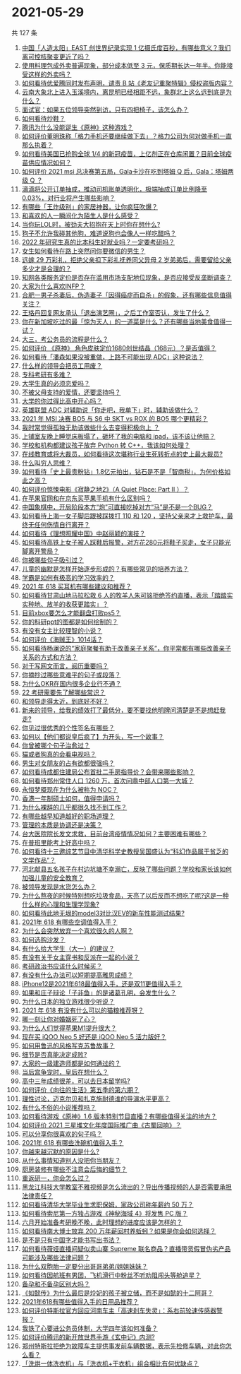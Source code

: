 # 2021-05-29

共 127 条

<!-- BEGIN -->
<!-- 最后更新时间 Sat May 29 2021 15:16:04 GMT+0800 (China Standard Time) -->

1. [中国「人造太阳」EAST 创世界纪录实现 1
   亿摄氏度百秒，有哪些意义？我们离可控核聚变更近了吗？](https://www.zhihu.com/question/461890685)
2. [使用料理包成外卖普遍现象，部分成本低至 3
   元，保质期长达一年半。你能接受这样的外卖吗？](https://www.zhihu.com/question/461747523)
3. [如何看待优爱腾同时发布声明，谴责 B
   站《老友记重聚特辑》侵权盗版内容？](https://www.zhihu.com/question/461879768)
4. [云南大象北上进入玉溪境内，离昆明已经相距不远，象群北上这么远到底是为什么？](https://www.zhihu.com/question/461780294)
5. [面试官：如果五位领导突然到访，只有四把椅子，该怎么办？](https://www.zhihu.com/question/456412666)
6. [如何看待炒鞋？](https://www.zhihu.com/question/318553258)
7. [腾讯为什么没能诞生《原神》这种游戏？](https://www.zhihu.com/question/461277286)
8. [如何评价董明珠称「格力手机还要继续做下去」？格力公司为何对做手机一直那么执着？](https://www.zhihu.com/question/461458064)
9. [如何看待美国已抢购全球 1/4
   的新冠疫苗，上亿剂正在仓库闲置？目前全球疫苗供应情况如何？](https://www.zhihu.com/question/460152630)
10. [如何评价 2021 msi 总决赛第五局，Gala卡沙在吃到塔姆 Q 后，Gala：塔姆两级 Q
    ？](https://www.zhihu.com/question/461780557)
11. [滴滴将公开订单抽成，推动司机账单透明化，极端抽成订单比例降至
    0.03%，对行业将产生哪些影响？](https://www.zhihu.com/question/461562442)
12. [有哪些「王炸级别」的家居神器，让你疯狂吹爆？](https://www.zhihu.com/question/434514475)
13. [和喜欢的人一瞬间化为陌生人是什么感受？](https://www.zhihu.com/question/459630249)
14. [当你玩LOL时，被劲夫大招抱在天上时你在想什么?](https://www.zhihu.com/question/461534135)
15. [狗子不允许我碰其他狗，难道说狗也会像人一样吃醋吗？](https://www.zhihu.com/question/461721289)
16. [2022 年研究生真的比本科生好就业吗？一定要考研吗？](https://www.zhihu.com/question/461310407)
17. [女生如何看待在路上突然问你要微信的男生？](https://www.zhihu.com/question/320105658)
18. [远嫁 29 万彩礼，拒绝父亲扣下彩礼抚养同父异母 2
    岁弟弟后，需要留给父亲多少才是合理的？](https://www.zhihu.com/question/461285207)
19. [知网各类服务定价是否存在滥用市场支配地位现象，是否应接受反垄断调查？](https://www.zhihu.com/question/461638628)
20. [大家为什么喜欢INFP？](https://www.zhihu.com/question/459248603)
21. [合肥一男子杀妻后，伪造妻子「因得癌症而自杀」的假象，还有哪些信息值得关注？](https://www.zhihu.com/question/461886353)
22. [王珞丹回复网友承认「退出演艺圈」，之后工作室否认，发生了什么？](https://www.zhihu.com/question/461310414)
23. [你在新加坡吃过的最「惊为天人」的一道菜是什么？还有哪些当地美食值得一试？](https://www.zhihu.com/question/460654147)
24. [大三，考公务员的流程是什么？](https://www.zhihu.com/question/421404115)
25. [如何评价 《原神》
    角色皮肤定价1680创世结晶（168元）？是否值得？](https://www.zhihu.com/question/461933175)
26. [如何看待「潘森如果没被重做，上路不可能出现 ADC」这种说法？](https://www.zhihu.com/question/457008736)
27. [什么样的领导会把员工用废？](https://www.zhihu.com/question/456420261)
28. [专科考研有多难？](https://www.zhihu.com/question/41125965)
29. [大学生真的必须恋爱吗？](https://www.zhihu.com/question/460593007)
30. [不被父母支持的爱情，还要坚持吗？](https://www.zhihu.com/question/461036682)
31. [大学的你过得比高中开心吗？](https://www.zhihu.com/question/460249323)
32. [英雄联盟 ADC 对辅助说「你走吧，我单下」时，辅助该做什么？](https://www.zhihu.com/question/461571906)
33. [2021 年 MSI 决赛 BO5 与 S6 中 SKT vs ROX 的 BO5
    哪个更精彩？](https://www.zhihu.com/question/461317945)
34. [我时常觉得孤独无助该做些什么去变得积极向上 ？](https://www.zhihu.com/question/460648517)
35. [上铺室友晚上睡觉床板塌了，砸坏了我的电脑和
    ipad，该不该让他赔？](https://www.zhihu.com/question/460572374)
36. [学校和机构都建议孩子放弃 Python 转
    C++，我该如何处理？](https://www.zhihu.com/question/460432138)
37. [在线教育或将大裁员，如何看待这次堪称行业生死转折点的史上最大裁员?](https://www.zhihu.com/question/461837840)
38. [什么叫穷人思维？](https://www.zhihu.com/question/458970752)
39. [如何看待「史上最贵粉钻」1.8亿元拍出，钻石是不是「智商税」，为何价格如此之高？](https://www.zhihu.com/question/461615316)
40. [如何评价惊悚电影《寂静之地2》（A Quiet Place: Part II
    ）？](https://www.zhihu.com/question/370601326)
41. [在苹果官网和在京东买苹果手机有什么区别吗？](https://www.zhihu.com/question/381430800)
42. [中国象棋中，开局阶段本方“炮”可直接吃掉对方“马”是不是一个BUG？](https://www.zhihu.com/question/41478929)
43. [如何看待上海一女子脚后跟被踩拨打 110 和 120
    ，坚持父亲来才上救护车，最终无任何伤情自行离开？](https://www.zhihu.com/question/461492198)
44. [如何看待《理想照耀中国》中赵丽颖的演技？](https://www.zhihu.com/question/461761569)
45. [如何看待高铁上女子被人踩鞋后报警，对方花280元将鞋子买走，女子只能光脚离开警局？](https://www.zhihu.com/question/461397187)
46. [你被哪些句子吸引过？](https://www.zhihu.com/question/459118104)
47. [儿童的幽默是怎样开始逐步形成的？有哪些常见的培养方法？](https://www.zhihu.com/question/21925549)
48. [学霸是如何有极高的学习效率的？](https://www.zhihu.com/question/366475943)
49. [2021 年 618 买耳机有哪些建议和推荐？](https://www.zhihu.com/question/461465871)
50. [如何看待甘肃山地马拉松救 6
    人的牧羊人朱可铭拒绝签约直播，表示「踏踏实实种地、放羊的收获更踏实」？](https://www.zhihu.com/question/461751615)
51. [目前xbox要怎么才能翻盘打败ps5？](https://www.zhihu.com/question/461868548)
52. [你的科研ppt的图都是如何绘制的？](https://www.zhihu.com/question/353575061)
53. [有没有女主比较理智的小说？](https://www.zhihu.com/question/364191258)
54. [如何评价《海贼王》1014话？](https://www.zhihu.com/question/461557016)
55. [如何看待杨澜说的“家庭聚餐有助于改善亲子关系”，你平常都有哪些改善亲子关系的方式和方法？](https://www.zhihu.com/question/461641332)
56. [对于写网文而言，阅历重要吗？](https://www.zhihu.com/question/454727444)
57. [你摘抄过哪些意难平的句子或段落？](https://www.zhihu.com/question/430494155)
58. [为什么OKR在国内很多企业行不通？](https://www.zhihu.com/question/275003705)
59. [22 考研需要先了解哪些常识？](https://www.zhihu.com/question/461846241)
60. [和领导走得太近，到底好不好？](https://www.zhihu.com/question/435265697)
61. [新来的领导，给我的绩效打了最低分，要不要找他明牌问清楚是不是想赶我走?](https://www.zhihu.com/question/454250798)
62. [你见过很优秀的个性签名有哪些？](https://www.zhihu.com/question/265584312)
63. [如何以【他们都说皇后疯了】为开头，写一个故事？](https://www.zhihu.com/question/402735460)
64. [你曾被哪个句子治愈过？](https://www.zhihu.com/question/454759562)
65. [猫或者狗真的会看电视吗？](https://www.zhihu.com/question/31559547)
66. [男生对女朋友的占有欲都很强吗？](https://www.zhihu.com/question/332142062)
67. [如何看待成都住建局公布首批二手房指导价？会带来哪些影响？](https://www.zhihu.com/question/461860619)
68. [如何看待郑州常住人口 1260 万，首次问鼎中部人口第一大城？](https://www.zhihu.com/question/461641467)
69. [永恒梦魇现在为什么被称为 NOC？](https://www.zhihu.com/question/282834520)
70. [香港一年制硕士如何，值得申请吗？](https://www.zhihu.com/question/328725210)
71. [为什么裸辞的几乎都很久找不到工作？](https://www.zhihu.com/question/430872977)
72. [有哪些越早知道越好的职场道理？](https://www.zhihu.com/question/440192492)
73. [管理的本质是协调还是决策？](https://www.zhihu.com/question/453320234)
74. [台大医院院长发文求救，目前台湾疫情情况如何？主要困难有哪些？](https://www.zhihu.com/question/461718906)
75. [在普班里能考上好高中吗？](https://www.zhihu.com/question/461217311)
76. [如何看待十三邀综艺节目中清华科学史教授吴国盛认为“科幻作品属于贫乏的文学作品”？](https://www.zhihu.com/question/461687691)
77. [河北献县五名孩子在村边坑塘不幸溺亡，反映了哪些问题？学校和家长该如何加强儿童的安全教育？](https://www.zhihu.com/question/460922649)
78. [被领导发现是水货怎么办？](https://www.zhihu.com/question/449779149)
79. [为什么熬夜的时候特别想吃垃圾食品，天亮了以后反而不想吃了呢?这是一种什么样的心理和生理学现象?](https://www.zhihu.com/question/461602496)
80. [如何看待此地无垠的model3对比汉EV的新车性能测试结果?](https://www.zhihu.com/question/461659083)
81. [2021年 618 有哪些空调值得入手？](https://www.zhihu.com/question/457255328)
82. [为什么会突然放弃一个喜欢很久的人啊？](https://www.zhihu.com/question/460720687)
83. [如何选购沙发？](https://www.zhihu.com/question/21234862)
84. [有什么给大学生（大一）的建议？](https://www.zhihu.com/question/454325478)
85. [有没有关于女主穿书和反派在一起的小说？](https://www.zhihu.com/question/373863774)
86. [考研政治书应该什么时候买？](https://www.zhihu.com/question/454824118)
87. [有没有什么办法可以短期提高雅思成绩？](https://www.zhihu.com/question/428867238)
88. [iPhone12是2021年618最值得入手，还是双11更值得入手？](https://www.zhihu.com/question/457788834)
89. [如果和庄子辩论「子非鱼」的是诸葛孔明，会发生什么？](https://www.zhihu.com/question/37365778)
90. [为什么日本的独立游戏很少听说？](https://www.zhihu.com/question/461643976)
91. [2021 年 618 有没有什么可以的猫粮推荐呀？](https://www.zhihu.com/question/455949023)
92. [哪一刻让你对婚姻死了心？](https://www.zhihu.com/question/311171163)
93. [为什么人们觉得苹果M1提升很大？](https://www.zhihu.com/question/461342293)
94. [现在买 iQOO Neo 5 好还是 iQOO Neo 5
    活力版好？](https://www.zhihu.com/question/459079821)
95. [如何用鲁迅的风格写克苏鲁故事？](https://www.zhihu.com/question/68136237)
96. [细节是否真能决定成败?](https://www.zhihu.com/question/461706209)
97. [大家的一级建造师都是如何通过的？](https://www.zhihu.com/question/446875392)
98. [当后宫争宠时，皇后在想什么？](https://www.zhihu.com/question/453175790)
99. [高中三年成绩很差，可以去日本留学吗?](https://www.zhihu.com/question/455422060)
100. [如何评价《向往的生活》第五季的第六期？](https://www.zhihu.com/question/461905165)
101. [理性讨论，迈克尔贝和扎克施耐德谁的导演水平更高？](https://www.zhihu.com/question/461544127)
102. [有什么不俗的小说推荐吗？](https://www.zhihu.com/question/433483283)
103. [如何看待游戏《原神》1.6
     版本特别节目直播？有哪些值得关注的地方？](https://www.zhihu.com/question/461839789)
104. [如何评价 2021 三星堆文化年度国际推广曲《古蜀回响》？](https://www.zhihu.com/question/461933253)
105. [可以分享你很喜欢的句子吗？](https://www.zhihu.com/question/455721542)
106. [2021年 618 有哪些洗碗机值得入手？](https://www.zhihu.com/question/457255383)
107. [你越来越沉默的原因是什么?](https://www.zhihu.com/question/412546017)
108. [从什么事情知道别人没把你当朋友？](https://www.zhihu.com/question/360519545)
109. [厨房装修有哪些不注意会后悔的细节？](https://www.zhihu.com/question/340540614)
110. [重返研一，你会怎么过？](https://www.zhihu.com/question/351675467)
111. [黑龙江科技大学教室不雅视频是怎么流出的？导出传播视频的人是否需要承担法律责任？](https://www.zhihu.com/question/461646094)
112. [如何看待清华大学毕业生求职保姆，家政公司称年薪约 50 万？](https://www.zhihu.com/question/461763906)
113. [如何看待索尼第一方独占游戏《神秘海域 4》将发售 PC 版？](https://www.zhihu.com/question/461623742)
114. [六月开始准备考研晚不晚，此时理想的进度应该是怎样的？](https://www.zhihu.com/question/397607227)
115. [如何看待南大博士放弃 200
     万年薪回村养蚯蚓？如果是你会如何选择？](https://www.zhihu.com/question/461644691)
116. [是不是只有中国字才能书写出书法？](https://www.zhihu.com/question/453735972)
117. [如何看待薇娅直播间疑似卖山寨 Supreme
     联名商品？直播带货假冒伪劣产品可能涉及哪些法律问题？](https://www.zhihu.com/question/460636279)
118. [为什么双胞胎一定要分出哥哥弟弟/姐姐妹妹？](https://www.zhihu.com/question/40577784)
119. [如何看待因航班有男团，飞机滑行中粉丝不听劝阻闯头等舱追星？](https://www.zhihu.com/question/461634572)
120. [备孕和不备孕区别大吗？](https://www.zhihu.com/question/438113905)
121. [《如懿传》为什么最后是炩妃的孩子被立储，而不是如懿的十二阿哥？](https://www.zhihu.com/question/400574419)
122. [2021年618有哪些值得入手的日用品推荐？](https://www.zhihu.com/question/460708555)
123. [如何评价特斯拉官方回应河南车主「高速刹车失灵」：系右前轮速传感器警报？](https://www.zhihu.com/question/461826911)
124. [我铁了心要进公务员体制，大学四年该如何准备？](https://www.zhihu.com/question/445991615)
125. [如何评价腾讯的新开放世界手游《玄中记》内测?](https://www.zhihu.com/question/460514093)
126. [郑州特斯拉拒绝为故障车主提供事发前车辆数据，表示先检修车辆，对此你怎么看？](https://www.zhihu.com/question/461683066)
127. [「洗烘一体洗衣机」与「洗衣机+干衣机」组合相比有何优缺点？](https://www.zhihu.com/question/22223247)

<!-- END -->
